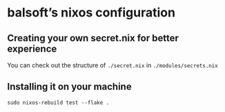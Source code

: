 # balsoft’s nixos configuration

## Creating your own secret.nix for better experience
You can check out the structure of `./secret.nix` in `./modules/secrets.nix`

## Installing it on your machine
`sudo nixos-rebuild test --flake .`
